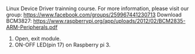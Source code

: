 Linux Device Driver trainning course. 
For more information, please visit our group: 
    https://www.facebook.com/groups/259967441230713
Download BCM3827: 
    https://www.raspberrypi.org/app/uploads/2012/02/BCM2835-ARM-Peripherals.pdf
1. Open, exit module.
2. ON-OFF LED(pin 17) on Raspberry pi 3.


